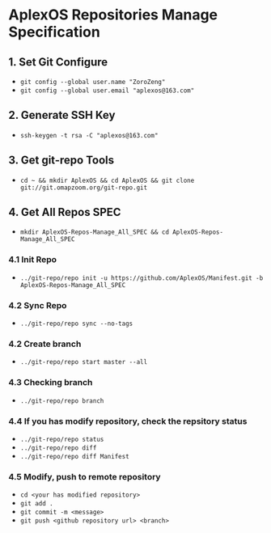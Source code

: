 # AplexOS Repositories Manage Specification

## 1. Set Git Configure

* `git config --global user.name "ZoroZeng"`
* `git config --global user.email "aplexos@163.com"`

## 2. Generate SSH Key

* `ssh-keygen -t rsa -C "aplexos@163.com"`


## 3. Get git-repo Tools

* `cd ~ && mkdir AplexOS && cd AplexOS && git clone git://git.omapzoom.org/git-repo.git`


## 4. Get All Repos SPEC

* `mkdir AplexOS-Repos-Manage_All_SPEC && cd AplexOS-Repos-Manage_All_SPEC`

### 4.1 Init Repo

* `../git-repo/repo init -u https://github.com/AplexOS/Manifest.git -b AplexOS-Repos-Manage_All_SPEC`

### 4.2 Sync Repo

* `../git-repo/repo sync --no-tags`

### 4.2 Create branch

* `../git-repo/repo start master --all`

### 4.3 Checking branch

* `../git-repo/repo branch`

### 4.4 If you has modify repository, check the repsitory status

* `../git-repo/repo status`
* `../git-repo/repo diff`
* `../git-repo/repo diff Manifest`

### 4.5 Modify, push to remote repository

* `cd <your has modified repository>`
* `git add .`
* `git commit -m <message>`
* `git push <github repository url> <branch>`
